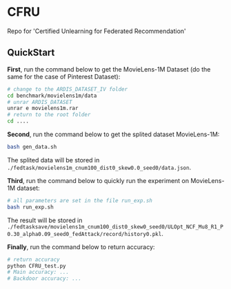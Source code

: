 # CFRU
Repo for 'Certified Unlearning for Federated Recommendation'

## QuickStart

**First**, run the command below to get the MovieLens-1M Dataset (do the same for the case of Pinterest Dataset):

```sh
# change to the ARDIS_DATASET_IV folder
cd benchmark/movielens1m/data
# unrar ARDIS_DATASET
unrar e movielens1m.rar
# return to the root folder
cd ....
```

**Second**, run the command below to get the splited dataset MovieLens-1M:

```sh
bash gen_data.sh
```
The splited data will be stored in ` ./fedtask/movielens1m_cnum100_dist0_skew0.0_seed0/data.json`.

**Third**, run the command below to quickly run the experiment on MovieLens-1M dataset:

```sh
# all parameters are set in the file run_exp.sh
bash run_exp.sh
```
The result will be stored in `./fedtasksave/movielens1m_cnum100_dist0_skew0_seed0/ULOpt_NCF_Mu8_R1_P0.30_alpha0.09_seed0_fedAttack/record/history0.pkl`.

**Finally**, run the command below to return accuracy:

```sh
# return accuracy
python CFRU_test.py
# Main accuracy: ...
# Backdoor accuracy: ...
```
